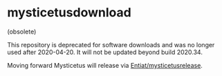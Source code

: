# mysticetusdownload

 (obsolete)
 
 This repository is deprecated for software downloads and was no longer used after 2020-04-20. It will not be updated beyond build 2020.34. 

Moving forward Mysticetus will release via [Entiat/mysticetusrelease](https://github.com/Entiat/mysticetusrelease/releases "Mysticetus Releases").
